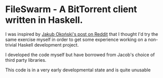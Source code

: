 # FileSwarm - A BitTorrent client written in Haskell.

I was inspired by [Jakub Okoński's post on Reddit](https://www.reddit.com/r/haskell/comments/3nr24c/writing_a_bittorrent_client_in_haskell_1/) that I thought I'd try the same exercise myself in order to get some experience working on a non-trivial Haskell development project.

I developed the code myself but have borrowed from Jacob's choice of third party libraries.

This code is in a very early developmental state and is quite unusable
